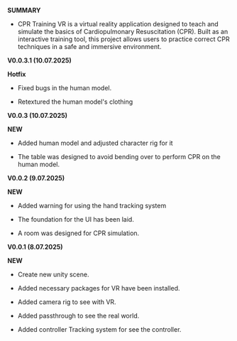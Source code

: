 **SUMMARY**

- CPR Training VR is a virtual reality application designed to teach and simulate the basics of Cardiopulmonary Resuscitation (CPR). Built as an interactive training tool, this project allows users to practice correct CPR techniques in a safe and immersive environment.

**V0.0.3.1    (10.07.2025)**

**Hotfix**

- Fixed bugs in the human model.

- Retextured the human model's clothing

**V0.0.3    (10.07.2025)**

**NEW**

- Added human model and adjusted character rig for it

- The table was designed to avoid bending over to perform CPR on the human model.

**V0.0.2    (9.07.2025)**

**NEW**

- Added warning for using the hand tracking system

- The foundation for the UI has been laid.
  
- A room was designed for CPR simulation.

**V0.0.1		(8.07.2025)**

**NEW**

- Create new unity scene.

- Added necessary packages for VR have been installed.

- Added camera rig to see with VR.

- Added passthrough to see the real world.

- Added controller Tracking system for see the controller.
